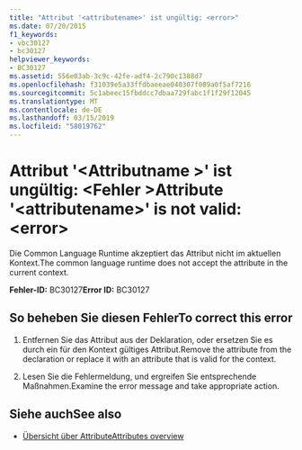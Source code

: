 ```yaml
---
title: "Attribut '<attributename>' ist ungültig: <error>"
ms.date: 07/20/2015
f1_keywords:
- vbc30127
- bc30127
helpviewer_keywords:
- BC30127
ms.assetid: 556e03ab-3c9c-42fe-adf4-2c790c1388d7
ms.openlocfilehash: f31039e5a33ffdbaeeae040307f089a0f5af7216
ms.sourcegitcommit: 5c1abeec15fbddcc7dbaa729fabc1f1f29f12045
ms.translationtype: MT
ms.contentlocale: de-DE
ms.lasthandoff: 03/15/2019
ms.locfileid: "58019762"
---
```

# <a name="attribute-attributename-is-not-valid-error"></a><span data-ttu-id="2daba-102">Attribut '\<Attributname >' ist ungültig: \<Fehler ></span><span class="sxs-lookup"><span data-stu-id="2daba-102">Attribute '\<attributename>' is not valid: \<error></span></span>
<span data-ttu-id="2daba-103">Die Common Language Runtime akzeptiert das Attribut nicht im aktuellen Kontext.</span><span class="sxs-lookup"><span data-stu-id="2daba-103">The common language runtime does not accept the attribute in the current context.</span></span>  
  
 <span data-ttu-id="2daba-104">**Fehler-ID:** BC30127</span><span class="sxs-lookup"><span data-stu-id="2daba-104">**Error ID:** BC30127</span></span>  
  
## <a name="to-correct-this-error"></a><span data-ttu-id="2daba-105">So beheben Sie diesen Fehler</span><span class="sxs-lookup"><span data-stu-id="2daba-105">To correct this error</span></span>  
  
1.  <span data-ttu-id="2daba-106">Entfernen Sie das Attribut aus der Deklaration, oder ersetzen Sie es durch ein für den Kontext gültiges Attribut.</span><span class="sxs-lookup"><span data-stu-id="2daba-106">Remove the attribute from the declaration or replace it with an attribute that is valid for the context.</span></span>  
  
2.  <span data-ttu-id="2daba-107">Lesen Sie die Fehlermeldung, und ergreifen Sie entsprechende Maßnahmen.</span><span class="sxs-lookup"><span data-stu-id="2daba-107">Examine the error message and take appropriate action.</span></span>  
  
## <a name="see-also"></a><span data-ttu-id="2daba-108">Siehe auch</span><span class="sxs-lookup"><span data-stu-id="2daba-108">See also</span></span>

- [<span data-ttu-id="2daba-109">Übersicht über Attribute</span><span class="sxs-lookup"><span data-stu-id="2daba-109">Attributes overview</span></span>](~/docs/visual-basic/programming-guide/concepts/attributes/index.md)
